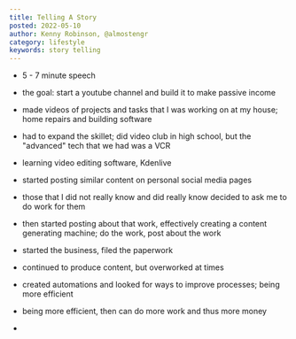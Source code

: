 ```yaml
---
title: Telling A Story
posted: 2022-05-10
author: Kenny Robinson, @almostengr
category: lifestyle
keywords: story telling
---
```


* 5 - 7 minute speech

* the goal: start a youtube channel and build it to make passive income

* made videos of projects and tasks that I was working on at my house; home repairs and building software
* had to expand the skillet; did video club in high school, but the "advanced" tech that we had was a VCR
* learning video editing software, Kdenlive

* started posting similar content on personal social media pages
* those that I did not really know and did really know decided to ask me to do work for them
* then started posting about that work, effectively creating a content generating machine; do the work, post about the work

* started the business, filed the paperwork 
* continued to produce content, but overworked at times 
* created automations and looked for ways to improve processes; being more efficient 
* being more efficient, then can do more work and thus more money 
* 
